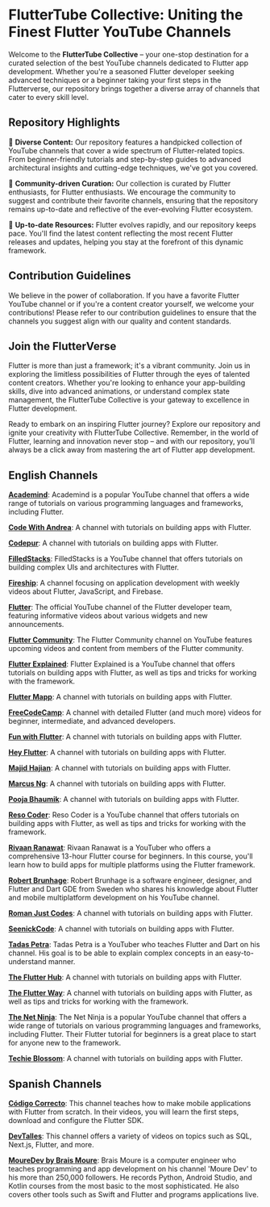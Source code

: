 # FlutterTube Collective: Uniting the Finest Flutter YouTube Channels

Welcome to the **FlutterTube Collective** – your one-stop destination for a curated selection of the best YouTube channels dedicated to Flutter app development. Whether you're a seasoned Flutter developer seeking advanced techniques or a beginner taking your first steps in the Flutterverse, our repository brings together a diverse array of channels that cater to every skill level.

## Repository Highlights

🚀 **Diverse Content:** Our repository features a handpicked collection of YouTube channels that cover a wide spectrum of Flutter-related topics. From beginner-friendly tutorials and step-by-step guides to advanced architectural insights and cutting-edge techniques, we've got you covered.

🌟 **Community-driven Curation:** Our collection is curated by Flutter enthusiasts, for Flutter enthusiasts. We encourage the community to suggest and contribute their favorite channels, ensuring that the repository remains up-to-date and reflective of the ever-evolving Flutter ecosystem.

📅 **Up-to-date Resources:** Flutter evolves rapidly, and our repository keeps pace. You'll find the latest content reflecting the most recent Flutter releases and updates, helping you stay at the forefront of this dynamic framework.

## Contribution Guidelines

We believe in the power of collaboration. If you have a favorite Flutter YouTube channel or if you're a content creator yourself, we welcome your contributions! Please refer to our contribution guidelines to ensure that the channels you suggest align with our quality and content standards.

## Join the FlutterVerse

Flutter is more than just a framework; it's a vibrant community. Join us in exploring the limitless possibilities of Flutter through the eyes of talented content creators. Whether you're looking to enhance your app-building skills, dive into advanced animations, or understand complex state management, the FlutterTube Collective is your gateway to excellence in Flutter development.

Ready to embark on an inspiring Flutter journey? Explore our repository and ignite your creativity with FlutterTube Collective. Remember, in the world of Flutter, learning and innovation never stop – and with our repository, you'll always be a click away from mastering the art of Flutter app development.

## English Channels

[**Academind**](https://www.youtube.com/@academind): Academind is a popular YouTube channel that offers a wide range of tutorials on various programming languages and frameworks, including Flutter.

[**Code With Andrea**](https://www.youtube.com/@CodeWithAndrea): A channel with tutorials on building apps with Flutter.

[**Codepur**](https://www.youtube.com/@HelloCodepur): A channel with tutorials on building apps with Flutter.

[**FilledStacks**](https://www.youtube.com/@FilledStacks): FilledStacks is a YouTube channel that offers tutorials on building complex UIs and architectures with Flutter.

[**Fireship**](https://www.youtube.com/@Fireship): A channel focusing on application development with weekly videos about Flutter, JavaScript, and Firebase.

[**Flutter**](https://www.youtube.com/@flutterdev): The official YouTube channel of the Flutter developer team, featuring informative videos about various widgets and new announcements.

[**Flutter Community**](https://www.youtube.com/@FlutterCommunity): The Flutter Community channel on YouTube features upcoming videos and content from members of the Flutter community.

[**Flutter Explained**](https://www.youtube.com/@FlutterExplained): Flutter Explained is a YouTube channel that offers tutorials on building apps with Flutter, as well as tips and tricks for working with the framework.

[**Flutter Mapp**](https://www.youtube.com/@FlutterMapp): A channel with tutorials on building apps with Flutter.

[**FreeCodeCamp**](https://www.youtube.com/@freecodecamp): A channel with detailed Flutter (and much more) videos for beginner, intermediate, and advanced developers.

[**Fun with Flutter**](https://www.youtube.com/@FunwithFlutter): A channel with tutorials on building apps with Flutter.

[**Hey Flutter**](https://www.youtube.com/@HeyFlutter): A channel with tutorials on building apps with Flutter.

[**Majid Hajian**](https://www.youtube.com/@mhadaily): A channel with tutorials on building apps with Flutter.

[**Marcus Ng**](https://www.youtube.com/@MarcusNg): A channel with tutorials on building apps with Flutter.

[**Pooja Bhaumik**](https://www.youtube.com/@PoojaBhaumik1): A channel with tutorials on building apps with Flutter.

[**Reso Coder**](https://www.youtube.com/@ResoCoder): Reso Coder is a YouTube channel that offers tutorials on building apps with Flutter, as well as tips and tricks for working with the framework.

[**Rivaan Ranawat**](https://www.youtube.com/c/rivaanranawat): Rivaan Ranawat is a YouTuber who offers a comprehensive 13-hour Flutter course for beginners. In this course, you'll learn how to build apps for multiple platforms using the Flutter framework.

[**Robert Brunhage**](https://www.youtube.com/@RobertBrunhage): Robert Brunhage is a software engineer, designer, and Flutter and Dart GDE from Sweden who shares his knowledge about Flutter and mobile multiplatform development on his YouTube channel.

[**Roman Just Codes**](https://www.youtube.com/@romanjustcodes): A channel with tutorials on building apps with Flutter.

[**SeenickCode**](https://www.youtube.com/@seenickcode): A channel with tutorials on building apps with Flutter.

[**Tadas Petra**](https://www.youtube.com/@tadaspetra): Tadas Petra is a YouTuber who teaches Flutter and Dart on his channel. His goal is to be able to explain complex concepts in an easy-to-understand manner.

[**The Flutter Hub**](https://www.youtube.com/@TheFlutterHub): A channel with tutorials on building apps with Flutter.

[**The Flutter Way**](https://www.youtube.com/c/theflutterway): A channel with tutorials on building apps with Flutter, as well as tips and tricks for working with the framework.

[**The Net Ninja**](https://www.youtube.com/@NetNinja): The Net Ninja is a popular YouTube channel that offers a wide range of tutorials on various programming languages and frameworks, including Flutter. Their Flutter tutorial for beginners is a great place to start for anyone new to the framework.

[**Techie Blossom**](https://www.youtube.com/@techieblossom): A channel with tutorials on building apps with Flutter.


## Spanish Channels

[**Código Correcto**](https://www.youtube.com/@CodigoCorrecto): This channel teaches how to make mobile applications with Flutter from scratch. In their videos, you will learn the first steps, download and configure the Flutter SDK.

[**DevTalles**](https://www.youtube.com/@DevTalles): This channel offers a variety of videos on topics such as SQL, Next.js, Flutter, and more.

[**MoureDev by Brais Moure**](https://www.youtube.com/@mouredev): Brais Moure is a computer engineer who teaches programming and app development on his channel 'Moure Dev' to his more than 250,000 followers. He records Python, Android Studio, and Kotlin courses from the most basic to the most sophisticated. He also covers other tools such as Swift and Flutter and programs applications live.


